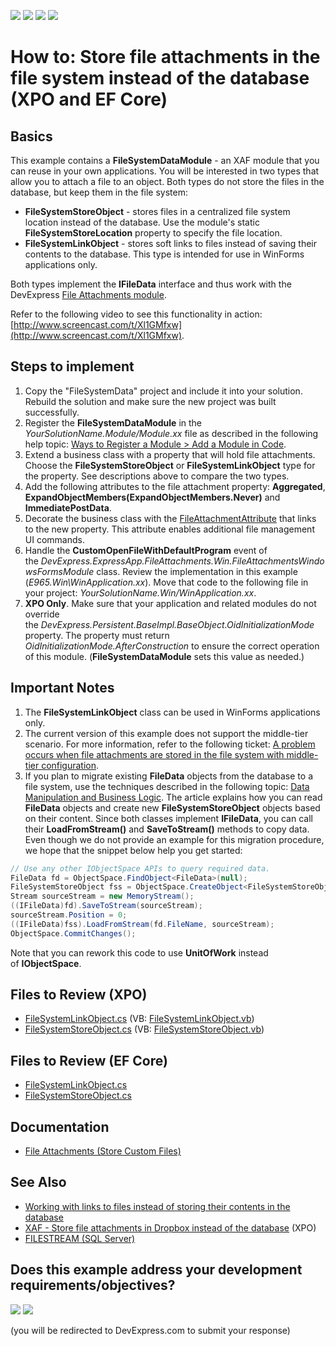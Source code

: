 <!-- default badges list -->
![](https://img.shields.io/endpoint?url=https://codecentral.devexpress.com/api/v1/VersionRange/128593930/22.2.2%2B)
[![](https://img.shields.io/badge/Open_in_DevExpress_Support_Center-FF7200?style=flat-square&logo=DevExpress&logoColor=white)](https://supportcenter.devexpress.com/ticket/details/E965)
[![](https://img.shields.io/badge/📖_How_to_use_DevExpress_Examples-e9f6fc?style=flat-square)](https://docs.devexpress.com/GeneralInformation/403183)
[![](https://img.shields.io/badge/💬_Leave_Feedback-feecdd?style=flat-square)](#does-this-example-address-your-development-requirementsobjectives)
<!-- default badges end -->

# How to: Store file attachments in the file system instead of the database (XPO and EF Core)  

## Basics  

This example contains a **FileSystemDataModule** - an XAF module that you can reuse in your own applications. You will be interested in two types that allow you to attach a file to an object. Both types do not store the files in the database, but keep them in the file system:

* **FileSystemStoreObject** - stores files in a centralized file system location instead of the database. Use the module's static **FileSystemStoreLocation** property to specify the file location.  
* **FileSystemLinkObject** - stores soft links to files instead of saving their contents to the database. This type is intended for use in WinForms applications only.

Both types implement the **IFileData** interface and thus work with the DevExpress [File Attachments module](https://docs.devexpress.com/eXpressAppFramework/112781/document-management/file-attachments-module).

Refer to the following video to see this functionality in action: [http://www.screencast.com/t/Xl1GMfxw](http://www.screencast.com/t/Xl1GMfxw).

## Steps to implement  

1. Copy the "FileSystemData" project and include it into your solution. Rebuild the solution and make sure the new project was built successfully.  
2. Register the **FileSystemDataModule** in the *YourSolutionName.Module/Module.xx* file as described in the following help topic: [Ways to Register a Module > Add a Module in Code](https://docs.devexpress.com/eXpressAppFramework/118047/application-shell-and-base-infrasctructure/application-solution-components/ways-to-register-a-module#code).  
3. Extend a business class with a property that will hold file attachments. Choose the **FileSystemStoreObject** or **FileSystemLinkObject** type for the property. See descriptions above to compare the two types. 
4. Add the following attributes to the file attachment property: **Aggregated**, **ExpandObjectMembers(ExpandObjectMembers.Never)** and **ImmediatePostData**.  
5. Decorate the business class with the [FileAttachmentAttribute](https://docs.devexpress.com/eXpressAppFramework/DevExpress.Persistent.Base.FileAttachmentAttribute) that links to the new property. This attribute enables additional file management UI commands.
6. Handle the **CustomOpenFileWithDefaultProgram** event of the *DevExpress.ExpressApp.FileAttachments.Win.FileAttachmentsWindowsFormsModule* class. Review the implementation in this example (*E965.Win\WinApplication.xx*). Move that code to the following file in your project: *YourSolutionName.Win/WinApplication.xx*.  
7. **XPO Only**. Make sure that your application and related modules do not override the *DevExpress.Persistent.BaseImpl.BaseObject.OidInitializationMode* property. The property must return *OidInitializationMode.AfterConstruction* to ensure the correct operation of this module. (**FileSystemDataModule** sets this value as needed.)  

## Important Notes 

1. The **FileSystemLinkObject** class can be used in WinForms applications only.  
2. The current version of this example does not support the middle-tier scenario. For more information, refer to the following ticket: [A problem occurs when file attachments are stored in the file system with middle-tier configuration](https://supportcenter.devexpress.com/ticket/details/q476039).  
3. If you plan to migrate existing **FileData** objects from the database to a file system, use the techniques described in the following topic: [Data Manipulation and Business Logic](https://docs.devexpress.com/eXpressAppFramework/113708/data-manipulation-and-business-logic). The article explains how you can read **FileData** objects and create new **FileSystemStoreObject** objects based on their content. Since both classes implement **IFileData**, you can call their **LoadFromStream()** and **SaveToStream()** methods to copy data. Even though we do not provide an example for this migration procedure, we hope that the snippet below help you get started:  

```cs
// Use any other IObjectSpace APIs to query required data.
FileData fd = ObjectSpace.FindObject<FileData>(null); 
FileSystemStoreObject fss = ObjectSpace.CreateObject<FileSystemStoreObject>();
Stream sourceStream = new MemoryStream();
((IFileData)fd).SaveToStream(sourceStream);
sourceStream.Position = 0;
((IFileData)fss).LoadFromStream(fd.FileName, sourceStream);
ObjectSpace.CommitChanges();
```

Note that you can rework this code to use **UnitOfWork** instead of **IObjectSpace**.  

## Files to Review (XPO)

* [FileSystemLinkObject.cs](./CS/XPO/FileSystemData/BusinessObjects/FileSystemLinkObject.cs) (VB: [FileSystemLinkObject.vb](./VB/FileSystemData/BusinessObjects/FileSystemLinkObject.vb))
* [FileSystemStoreObject.cs](./CS/XPO/FileSystemData/BusinessObjects/FileSystemStoreObject.cs) (VB: [FileSystemStoreObject.vb](./VB/FileSystemData/BusinessObjects/FileSystemStoreObject.vb))

## Files to Review (EF Core)

* [FileSystemLinkObject.cs](./CS/EFCore/FileSystemData/BusinessObjects/FileSystemLinkObject.cs) 
* [FileSystemStoreObject.cs](./CS/EFCore/FileSystemData/BusinessObjects/FileSystemStoreObject.cs)

## Documentation

- [File Attachments (Store Custom Files)](https://docs.devexpress.com/eXpressAppFramework/112781/document-management/file-attachments-module)  


## See Also  

- [Working with links to files instead of storing their contents in the database](https://dennisgaravsky.blogspot.com/2012/10/working-with-links-to-files-instead-of.html)  
- [XAF - Store file attachments in Dropbox instead of the database](https://github.com/egarim/FileDataDropBox) (XPO)  
- [FILESTREAM (SQL Server)](https://docs.microsoft.com/en-us/sql/relational-databases/blob/filestream-sql-server?view=sql-server-ver15)  
<!-- feedback -->
## Does this example address your development requirements/objectives?

[<img src="https://www.devexpress.com/support/examples/i/yes-button.svg"/>](https://www.devexpress.com/support/examples/survey.xml?utm_source=github&utm_campaign=XAF_how-to-store-file-attachments-in-the-file-system-instead-of-the-database&~~~was_helpful=yes) [<img src="https://www.devexpress.com/support/examples/i/no-button.svg"/>](https://www.devexpress.com/support/examples/survey.xml?utm_source=github&utm_campaign=XAF_how-to-store-file-attachments-in-the-file-system-instead-of-the-database&~~~was_helpful=no)

(you will be redirected to DevExpress.com to submit your response)
<!-- feedback end -->
